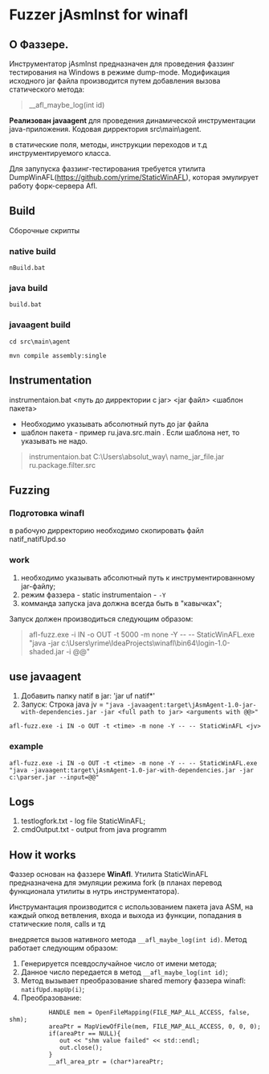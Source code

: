 # Fuzzer jAsmInst for winafl

## О Фаззере.
Инструментатор jAsmInst предназначен для проведения фаззинг тестирования на Windows в режиме dump-mode. Модификация исходного jar файла производится путем добавления вызова статического метода:
>__afl_maybe_log(int id)

**Реализован javaagent** для проведения динамической инструментации java-приложения. Кодовая дирректория src\main\agent.

в статические поля, методы, инструкции переходов и т.д инструментируемого класса.

Для запупуска фаззинг-тестирования требуется утилита DumpWinAFL(https://github.com/yrime/StaticWinAFL), которая эмулирует работу форк-сервера Afl.

## Build
Сборочные скрипты
### native build
`nBuild.bat`
### java build

`build.bat`

### javaagent build

`cd src\main\agent`

`mvn compile assembly:single`

## Instrumentation
instrumentaion.bat <путь до дирректории с jar> <jar файл> <шаблон пакета>
- Необходимо указывать абсолютный путь до jar файла
- шаблон пакета - пример ru.java.src.main . Если шаблона нет, то указывать не надо.

> instrumentaion.bat  C:\Users\absolut_way\ name_jar_file.jar ru.package.filter.src

## Fuzzing
### Подготовка winafl
в рабочую дирректорию необходимо скопировать файл natif_natifUpd.so

### work
1. необходимо указывать абсолютный путь к инструментированному jar-файлу;
2. режим фаззера - static instrumentaion - `-Y`
3. комманда запуска java должна всегда быть в "кавычках";

Запуск должен производиться следующим образом:

> afl-fuzz.exe -i IN -o OUT -t 5000 -m none -Y -- -- StaticWinAFL.exe "java -jar c:\Users\yrime\IdeaProjects\winafl\bin64\login-1.0-shaded.jar -i @@"

## use javaagent

1. Добавить папку natif в jar: 'jar uf <jar-file> natif\*' 
2. Запуск: Строка java jv = `"java -javaagent:target\jAsmAgent-1.0-jar-with-dependencies.jar -jar <full path to jar> <arguments with @@>"`
  
  `afl-fuzz.exe -i IN -o OUT -t <time> -m none -Y -- -- StaticWinAFL <jv>`
  
### example
  `afl-fuzz.exe -i IN -o OUT -t <time> -m none -Y -- -- StaticWinAFL.exe "java -javaagent:target\jAsmAgent-1.0-jar-with-dependencies.jar -jar c:\parser.jar --input=@@"`

## Logs
1. testlogfork.txt - log file StaticWinAFL;
2. cmdOutput.txt - output from java programm

## How it works
  
  Фаззер основан на фаззере **WinAfl**. Утилита StaticWinAFL предназначена для эмуляции режима fork (в планах перевод функционала утилиты в нутрь инструментатора).
  
  Инструмантация производится с использованием пакета java ASM, на каждый опкод ветвления, входа и выхода из функции, попадания в статические поля, calls и тд 
  
  внедряется вызов нативного метода `__afl_maybe_log(int id)`. Метод работает следующим образом:
  1. Генерируется псевдослучайное число от имени метода;
  2. Данное число передается в метод `__afl_maybe_log(int id)`;
  3. Метод вызывает преобразование shared memory фаззера winafl: `natifUpd.mapUp(i)`;
  4. Преобразование:
  ```
             HANDLE mem = OpenFileMapping(FILE_MAP_ALL_ACCESS, false, shm);
             areaPtr = MapViewOfFile(mem, FILE_MAP_ALL_ACCESS, 0, 0, 0);
             if(areaPtr == NULL){
                out << "shm value failed" << std::endl;
                out.close();
             }
             __afl_area_ptr = (char*)areaPtr; 
  ```


